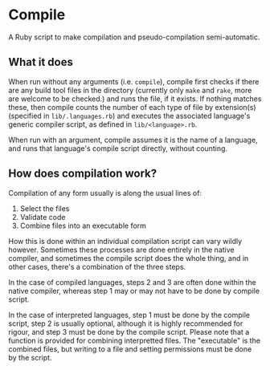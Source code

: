 # Compile

A Ruby script to make compilation and pseudo-compilation semi-automatic.

## What it does

When run without any arguments (i.e. `compile`), compile first checks if there are any build tool files in the directory (currently 
only `make` and `rake`, more are welcome to be checked.) and runs the file, if it exists.
If nothing matches these, then compile counts the number of each type of file by extension(s) (specified in `lib/.languages.rb`) 
and executes the associated language's generic compiler script, as defined in `lib/<language>.rb`.

When run with an argument, compile assumes it is the name of a language, and runs that language's compile script directly, without counting.

## How does compilation work?

Compilation of any form usually is along the usual lines of:
1. Select the files
2. Validate code
3. Combine files into an executable form

How this is done within an individual compilation script can vary wildly however. Sometimes these processes are done entirely in 
the native compiler, and sometimes the compile script does the whole thing, and in other cases, there's a combination of the three steps. 

In the case of compiled languages, steps 2 and 3 are often done within the native compiler, whereas step 1 may or may not have to be 
done by compile script.

In the case of interpreted languages, step 1 must be done by the compile script, step 2 is usually optional, although it is highly 
recommended for rigour, and step 3 must be done by the compile script. Please note that a function is provided for combining interpretted 
files. The "executable" is the combined files, but writing to a file and setting permissions must be done by the script.
